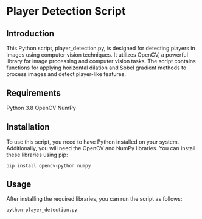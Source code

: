 # Player Detection Script

## Introduction
This Python script, player_detection.py, is designed for detecting players in images using computer vision techniques. It utilizes OpenCV, a powerful library for image processing and computer vision tasks. The script contains functions for applying horizontal dilation and Sobel gradient methods to process images and detect player-like features.

## Requirements
Python 3.8
OpenCV
NumPy

## Installation

To use this script, you need to have Python installed on your system. Additionally, you will need the OpenCV and NumPy libraries. You can install these libraries using pip:
```
pip install opencv-python numpy
```


## Usage

After installing the required libraries, you can run the script as follows:
```
python player_detection.py
```

